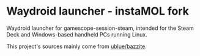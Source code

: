 # Waydroid launcher - instaMOL fork

Waydroid launcher for gamescope-session-steam, intended for the Steam Deck and Windows-based handheld PCs running Linux.

This project's sources mainly come from [ublue/bazzite](https://github.com/ublue-os/bazzite).

